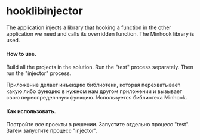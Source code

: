 # hooklibinjector

The application injects a library that hooking a function in the other application we need and calls its overridden function. The Minhook library is used.

#### How to use.
Build all the projects in the solution.
Run the "test" process separately.
Then run the "injector" process.

Приложение делает инъекцию библиотеки, которая перехватывает какую либо функцию в нужном нам другом приложении и вызывает свою переопределнную функцию. Используется библиотека Minhook.

#### Как использовать.
Постройте все проекты в решении.
Запустите отдельно процесс "test".
Затем запустите процесс "injector".
